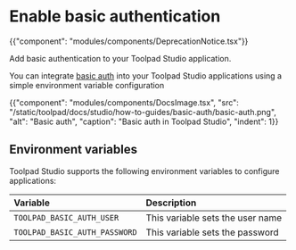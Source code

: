 # Enable basic authentication

{{"component": "modules/components/DeprecationNotice.tsx"}}

<p class="description">Add basic authentication to your Toolpad Studio application.</p>

You can integrate [basic auth](https://developer.mozilla.org/en-US/docs/Web/HTTP/Authentication#basic_authentication_scheme) into your Toolpad Studio applications using a simple environment variable configuration

{{"component": "modules/components/DocsImage.tsx", "src": "/static/toolpad/docs/studio/how-to-guides/basic-auth/basic-auth.png", "alt": "Basic auth", "caption": "Basic auth in Toolpad Studio", "indent": 1}}

## Environment variables

Toolpad Studio supports the following environment variables to configure applications:

| Variable                      | Description                      |
| :---------------------------- | :------------------------------- |
| `TOOLPAD_BASIC_AUTH_USER`     | This variable sets the user name |
| `TOOLPAD_BASIC_AUTH_PASSWORD` | This variable sets the password  |
